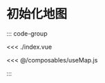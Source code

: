<script setup>
import demo from './index.vue'
</script>

# 初始化地图

<demo></demo>

::: code-group

<<< ./index.vue

<<< @/composables/useMap.js

:::

